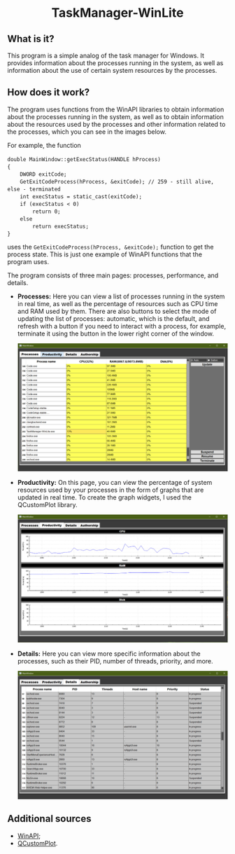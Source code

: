<h1 align="center">TaskManager-WinLite</h1>
<h2>What is it?</h2>
<p>This program is a simple analog of the task manager for Windows. It provides information about the processes running in 
the system, as well as information about the use of certain system resources by the processes.</p>
<h2>How does it work?</h2>
<p>The program uses functions from the WinAPI libraries to obtain information about the processes running in the system, 
as well as to obtain information about the resources used by the processes and other information related to the processes, 
which you can see in the images below.</p>
<p>For example, the function</p>
<p>
<code>double MainWindow::getExecStatus(HANDLE hProcess)
{
    DWORD exitCode;
    GetExitCodeProcess(hProcess, &exitCode); // 259 - still alive, else - terminated
    int execStatus = static_cast<int>(exitCode);
    if (execStatus < 0)
        return 0;
    else
        return execStatus;
}</code>
</p>
<p>uses the <code>GetExitCodeProcess(hProcess, &exitCode);</code> function to get the process state. This is just one example 
of WinAPI functions that the program uses.</p>
<p>The program consists of three main pages: processes, performance, and details.</p>
<p>
    <ul>
        <li>
            <p><b>Processes:</b> Here you can view a list of processes running in the system in real time, as well as the percentage of 
            resources such as CPU time and RAM used by them. There are also buttons to select the mode of updating the list of processes: 
            automatic, which is the default, and refresh with a button if you need to interact with a process, for example, terminate it 
            using the button in the lower right corner of the window.</p>
            <p align="center"><img src="./img/processes.jpg"></p>
        </li>
        <li>
            <p><b>Productivity:</b> On this page, you can view the percentage of system resources used by your processes in the form of graphs 
            that are updated in real time. To create the graph widgets, I used the QCustomPlot library.</p>
            <p align="center"><img src="./img/productivity.jpg"></p>
        </li>
        <li>
            <p><b>Details:</b> Here you can view more specific information about the processes, such as their PID, number of threads, priority, 
            and more.</p>
            <p align="center"><img src="./img/details.jpg"></p>
        </li>
    </ul> 
</p>
<h2>Additional sources</h2>
<p>
    <ul>
        <li><a href="https://learn.microsoft.com/en-us/windows/win32/api">WinAPI</a>;</li>
        <li><a href="https://www.qcustomplot.com">QCustomPlot</a>.</li>
    </ul> 
</p>